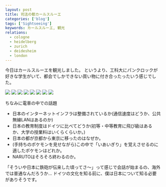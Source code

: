 ```yaml
---
layout: post
title: 司法の都カールスルーエ
categories: ['blog']
tags: ['Sightseeing']
keywords: カールスルーエ, 観光
relations:
  - cologne
  - heidelberg
  - zurich
  - deidesheim
  - london
---
```


今日はカールスルーエを観光しました。
というより、工科大にパンクロックが好きな学生がいて、都会でしかできない買い物に付き合ったったいう感じでした。

<img src="/img/blog_IMG_1272.jpg" class="image-on-frame image-fade">

<img src="/img/blog_IMG_1274.jpg" class="image-on-frame image-fade">

<img src="/img/blog_IMG_1233.jpg" class="image-on-frame image-fade">

<img src="/img/blog_IMG_1275.jpg" class="image-on-frame image-fade">

<img src="/img/blog_IMG_1276.jpg" class="image-on-frame image-fade">

<img src="/img/blog_IMG_1277.jpg" class="image-on-frame image-fade">

<img src="/img/blog_IMG_1258.jpg" class="image-on-frame-medium image-fade">

<img src="/img/blog_IMG_1224.jpg" class="image-on-frame-medium image-fade">

ちなみに電車の中での話題

* 日本のインターネットインフラは整備されているか(通信速度はどうか、公共無線LANはあるのか)
* 日本の教育制度はドイツに比べてどうか(初等・中等教育に飛び級はあるか、大学の授業料はいくらくらいか。)
* 日本の都が京都から東京に移ったのはなぜか。
* (手持ちのポケモンを見せながら)この中で「いあいぎり」を覚えさせるのに適したポケモンはどれか。
* NARUTOはそろそろ終わるのか。

「そういや日本に鉄砲が伝来した頃ってさ〜」って感じで会話が始まるの、海外では普通なんだろうか...
ドイツの文化を知る前に、僕は日本について知る必要がありそうです。
